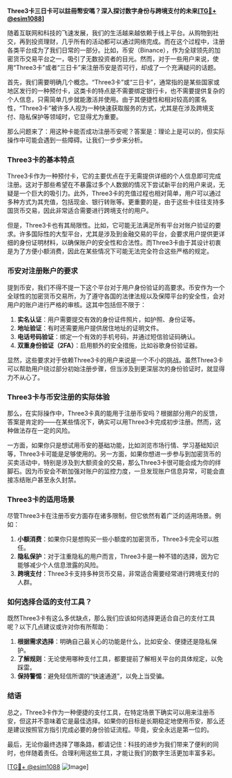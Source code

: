 **Three3卡三日卡可以註冊幣安嗎？深入探讨数字身份与跨境支付的未来[[TG💪+ @esim1088](https://t.me/s/esim1088)]**

随着互联网和科技的飞速发展，我们的生活越来越依赖于线上平台。从购物到社交，再到投资理财，几乎所有的活动都可以通过网络完成。而在这个过程中，注册各类平台成为了我们日常的一部分。比如，币安（Binance），作为全球领先的加密货币交易平台之一，吸引了无数投资者的目光。然而，对于一些用户来说，使用“Three3卡”或者“三日卡”来注册币安是否可行，却成了一个充满疑问的话题。

首先，我们需要明确几个概念。“Three3卡”或“三日卡”，通常指的是某些国家或地区发行的一种预付卡，这类卡的特点是不需要绑定银行卡，也不需要提供复杂的个人信息，只需简单几步就能激活并使用。由于其便捷性和相对较高的匿名性，“Three3卡”被许多人视为一种快速获取服务的方式，尤其是在涉及跨境支付、隐私保护等领域时，它显得尤为重要。

那么问题来了：用这种卡能否成功注册币安呢？答案是：理论上是可以的，但实际操作中可能会遇到一些障碍。让我们一步步来分析。

### Three3卡的基本特点

Three3卡作为一种预付卡，它的主要优点在于无需提供详细的个人信息即可完成注册。这对于那些希望在不暴露过多个人数据的情况下尝试新平台的用户来说，无疑是一个巨大的吸引力。此外，Three3卡的充值过程也相对简单，用户可以通过多种方式为其充值，包括现金、银行转账等。更重要的是，由于这些卡往往支持多国货币交易，因此非常适合需要进行跨境支付的用户。

但是，Three3卡也有其局限性。比如，它可能无法满足所有平台对账户验证的要求。许多国际性的大型平台，尤其是涉及到金融交易的平台，会要求用户提供更详细的身份证明材料，以确保账户的安全性和合法性。而Three3卡由于其设计初衷是为了方便小额消费，因此在某些情况下可能无法完全符合这些严格的规定。

### 币安对注册账户的要求

提到币安，我们不得不提一下这个平台对于用户身份验证的高要求。币安作为一个全球性的加密货币交易所，为了遵守各国的法律法规以及保障平台的安全性，会对用户的账户进行严格的审核。这其中包括但不限于：

1. **实名认证**：用户需要提交有效的身份证件照片，如护照、身份证等。
2. **地址验证**：有时还需要用户提供居住地址的证明文件。
3. **电话号码验证**：绑定一个有效的手机号码，并通过短信验证码确认。
4. **双重身份验证（2FA）**：启用额外的安全措施，比如谷歌身份验证器。

显然，这些要求对于依赖Three3卡的用户来说是一个不小的挑战。虽然Three3卡可以帮助用户绕过部分初始注册步骤，但当涉及到更深层次的身份验证时，就显得力不从心了。

### Three3卡与币安注册的实际体验

那么，在实际操作中，Three3卡真的能用于注册币安吗？根据部分用户的反馈，答案是肯定的——在某些情况下，确实可以用Three3卡完成初步注册。然而，这种做法存在一定的风险。

一方面，如果你只是想试用币安的基础功能，比如浏览市场行情、学习基础知识等，Three3卡可能是足够使用的。另一方面，如果你想进一步参与到加密货币的买卖活动中，特别是涉及到大额资金的交易，那么Three3卡很可能会成为你的绊脚石。因为币安会不断加强对账户的监控力度，一旦发现账户信息异常，可能会直接冻结账户甚至永久封禁。

### Three3卡的适用场景

尽管Three3卡在注册币安方面存在诸多限制，但它依然有着广泛的适用场景。例如：

1. **小额消费**：如果你只是想购买一些小额度的加密货币，Three3卡完全可以胜任。
2. **隐私保护**：对于注重隐私的用户而言，Three3卡是一种不错的选择，因为它能够减少个人信息泄露的风险。
3. **跨境支付**：Three3卡支持多种货币交易，非常适合需要经常进行跨境支付的人群。

### 如何选择合适的支付工具？

既然Three3卡有这么多优缺点，那么我们应该如何选择更适合自己的支付工具呢？以下几点建议或许对你有所帮助：

1. **根据需求选择**：明确自己最关心的功能是什么，比如安全、便捷还是隐私保护。
2. **了解规则**：无论使用哪种支付工具，都要提前了解相关平台的具体规定，以免踩雷。
3. **保持警惕**：避免轻信所谓的“快速通道”，以免上当受骗。

### 结语

总之，Three3卡作为一种便捷的支付工具，在特定场景下确实可以用来注册币安，但这并不意味着它是最佳选择。如果你的目标是长期稳定地使用币安，那么还是建议按照官方指引完成必要的身份验证流程。毕竟，安全永远是第一位的。

最后，无论你最终选择了哪条路，都请记住：科技的进步为我们带来了便利的同时，也伴随着责任。合理利用这些工具，才能让我们的数字生活更加丰富多彩。

[[TG💪+ @esim1088](https://t.me/s/esim1088) ![Image](https://i.postimg.cc/4NQfJmqS/Snipaste-2025-05-13-00-14-12.png)]